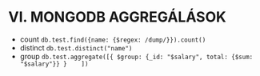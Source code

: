 # VI. MONGODB AGGREGÁLÁSOK

- count `db.test.find({name: {$regex: /dump/}}).count()`
- distinct `db.test.distinct("name")`
- group `db.test.aggregate([{ $group: {_id: "$salary", total: {$sum: "$salary"}} }    ])`